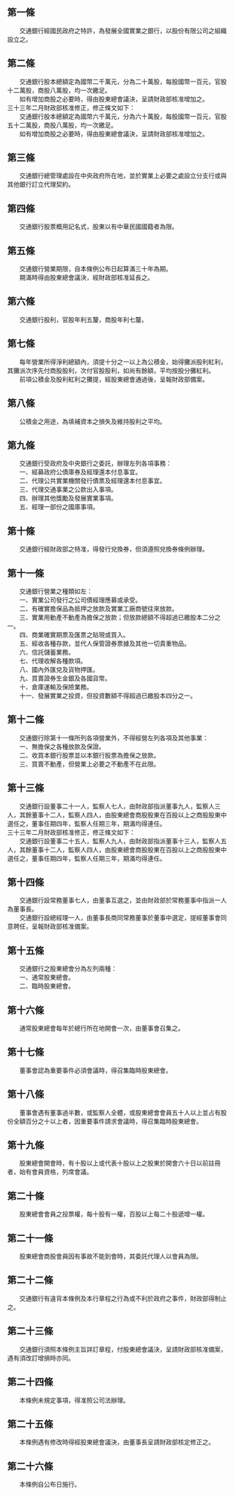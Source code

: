 第一條 
-------
　　交通銀行經國民政府之特許，為發展全國實業之銀行，以股份有限公司之組織設立之。  


第二條 
-------
　　交通銀行股本總額定為國幣二千萬元，分為二十萬股，每股國幣一百元，官股十二萬股，商股八萬股，均一次繳足。  
　　如有增加商股之必要時，得由股東總會議決，呈請財政部核准增加之。  
三十三年二月財政部核准修正，修正條文如下：  
　　交通銀行股本總額定為國幣六千萬元，分為六十萬股，每股國幣一百元，官股五十二萬股，商股八萬股，均一次繳足。  
　　如有增加商股之必要時，得由股東總會議決，呈請財政部核准增加之。　　  


第三條 
-------
　　交通銀行總管理處設在中央政府所在地，並於實業上必要之處設立分支行或與其他銀行訂立代理契約。  


第四條 
-------
　　交通銀行股票概用記名式，股東以有中華民國國籍者為限。  


第五條 
-------
　　交通銀行營業期限，自本條例公布日起算滿三十年為期。  
　　期滿時得由股東總會議決，經財政部核准延長之。  


第六條 
-------
　　交通銀行股利，官股年利五釐，商股年利七釐。  


第七條 
-------
　　每年營業所得淨利總額內，須提十分之一以上為公積金，始得攤派股利紅利，其攤派次序先付商股股利，次付官股股利，如尚有餘額，平均按股分攤紅利。  
　　前項公積金及股利紅利之攤提，經股東總會通過後，呈報財政部備案。  


第八條 
-------
　　公積金之用途，為填補資本之損失及維持股利之平均。  


第九條 
-------
　　交通銀行受政府及中央銀行之委託，辦理左列各項事務：  
　　一、經募政府公債庫券及經理還本付息事宜。  
　　二、代理公共實業機關發行債票及經理還本付息事宜。  
　　三、代理交通事業之公款出入事項。  
　　四、辦理其他獎勵及發展實業事項。  
　　五、經理一部份之國庫事項。  


第十條 
-------
　　交通銀行經財政部之特准，得發行兌換券，但須遵照兌換券條例辦理。  


第十一條 
---------
　　交通銀行營業之種類如左：  
　　一、實業公司發行之公司債經理應募或承受。  
　　二、有確實擔保品為抵押之放款及實業工廠商號往來放款。  
　　三、實業用動產不動產為擔保之放款；但放款總額不得超過已繳股本二分之一。  
　　四、商業確實期票及匯票之貼現或買入。  
　　五、經收各種存款，並代人保管證券票據及其他一切貴重物品。  
　　六、信託儲蓄業務。  
　　七、代理收解各種款項。  
　　八、國內外匯兌及貨物押匯。  
　　九、買賣證券生金銀及各國貨幣。  
　　十、倉庫運輸及保險業務。  
　　十一、發展實業之投資，但投資數額不得超過已繳股本四分之一。  


第十二條 
---------
　　交通銀行除第十一條所列各項營業外，不得經營左列各項及其他事業：  
　　一、無擔保之各種放款及保證。  
　　二、收買本銀行股票並以本銀行股票為擔保之放款。  
　　三、買賣不動產，但營業上必要之不動產不在此限。  


第十三條 
---------
　　交通銀行設董事二十一人，監察人七人，由財政部指派董事九人，監察人三人，其餘董事十二人，監察人四人，由股東總會商股股東在百股以上之商股股東中選任之，董事任期四年，監察人任期三年，期滿均得連任。  
三十三年二月財政部核准修正，修正條文如下：  
　　交通銀行設董事二十五人，監察人九人，由財政部指派董事十三人，監察人五人，其餘董事十二人，監察人四人，由股東總會商股股東在百股以上之商股股東中選任之，董事任期四年，監察人任期三年，期滿均得連任。  


第十四條 
---------
　　交通銀行設常務董事七人，由董事互選之，並由財政部於常務董事中指派一人為董事長。  
　　交通銀行設總經理一人，由董事長商同常務董事於董事中選定，提經董事會同意聘任，呈報財政部核准備案。  


第十五條 
---------
　　交通銀行之股東總會分為左列兩種：  
　　一、通常股東總會。  
　　二、臨時股東總會。  


第十六條 
---------
　　通常股東總會每年於總行所在地開會一次，由董事會召集之。  


第十七條 
---------
　　董事會認為重要事件必須會議時，得召集臨時股東總會。  


第十八條 
---------
　　董事會遇有董事過半數，或監察人全體，或股東總會會員五十人以上並占有股份全額百分之十以上者，因重要事件請求會議時，得召集臨時股東總會。  


第十九條 
---------
　　股東總會開會時，有十股以上或代表十股以上之股東於開會六十日以前註冊者，始有會員資格，列席會議。  


第二十條 
---------
　　股東總會會員之投票權，每十股有一權，百股以上每二十股遞增一權。  


第二十一條 
-----------
　　股東總會商股會員因有事故不能到會時，其委託代理人以會員為限。  


第二十二條 
-----------
　　交通銀行有違背本條例及本行章程之行為或不利於政府之事件，財政部得制止之。  


第二十三條 
-----------
　　交通銀行須照本條例主旨詳訂章程，付股東總會議決，呈請財政部核准備案，遇有須改訂增損時亦同。  


第二十四條 
-----------
　　本條例未規定事項，得准照公司法辦理。  


第二十五條 
-----------
　　本條例遇有修改時得經股東總會議決，由董事長呈請財政部核定修正之。  


第二十六條 
-----------
　　本條例自公布日施行。